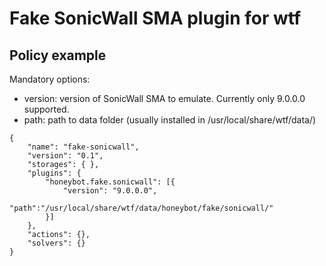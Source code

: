 # Fake SonicWall SMA plugin for wtf

## Policy example

Mandatory options:
- version: version of SonicWall SMA to emulate. Currently only 9.0.0.0 supported.
- path: path to data folder (usually installed in /usr/local/share/wtf/data/)

```
{
    "name": "fake-sonicwall",
    "version": "0.1",
    "storages": { },
    "plugins": {            
        "honeybot.fake.sonicwall": [{
			"version": "9.0.0.0",
			"path":"/usr/local/share/wtf/data/honeybot/fake/sonicwall/"
		}]
    },
    "actions": {},
    "solvers": {}
}
```